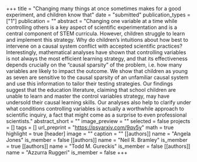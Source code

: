 +++
title = "Changing many things at once sometimes makes for a good experiment, and children know that"
date = "submitted"
publication_types = ["1"]
publication = ""
abstract = "Changing one variable at a time while controlling others is a key aspect of scientific experimentation and is a central component of STEM curricula. However, children struggle to learn and implement this strategy. Why do children’s intuitions about how best to intervene on a causal system conflict with accepted scientific practices? Interestingly, mathematical analyses have shown that controlling variables is not always the most efficient learning strategy, and that its effectiveness depends crucially on the “causal sparsity” of the problem, i.e. how many variables are likely to impact the outcome. We show that children as young as seven are sensitive to the causal sparsity of an unfamiliar causal system and use this information to tailor their testing strategies. Our findings suggest that the education literature, claiming that school children are unable to learn and master the control variables strategy, may have undersold their causal learning skills. Our analyses also help to clarify under what conditions controlling variables is actually a worthwhile approach to scientific inquiry, a fact that might come as a surprise to even professional scientists."
abstract_short = ""
image_preview = ""
selected = false
projects = []
tags = []
url_preprint = "https://psyarxiv.com/9qv5y"
math = true
highlight = true
[header]
image = ""
caption = ""
[[authors]]
	name = "Angela Jones"
	is_member = false
[[authors]]
	name = "Neil R. Bramley"
	is_member = true
[[authors]]
	name = "Todd M. Gureckis"
	is_member = false
[[authors]]
	name = "Azzurra Ruggeri"
	is_member = false
+++
